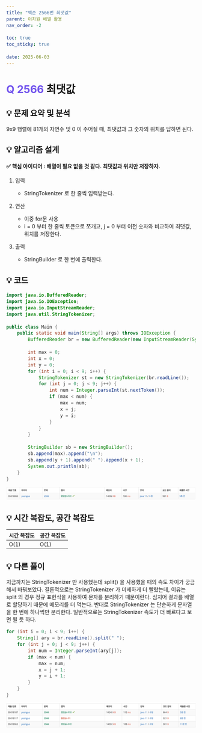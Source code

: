 ```yaml
---
title: "백준 2566번 최댓값"
parent: 이차원 배열 활용
nav_order: -2

toc: true
toc_sticky: true

date: 2025-06-03
---
```


# <span style="color: #7153ED; font-weight: bold;">Q 2566 </span> 최댓값

## 💡 문제 요약 및 분석

9x9 행렬에 81개의 자연수 및 0 이 주어질 때, 최댓값과 그 숫자의 위치를 답하면 된다.

## 💡 알고리즘 설계

#### ✅ 핵심 아이디어 : 배열이 필요 없을 것 같다. 최댓값과 위치만 저장하자.

1. 입력

    - StringTokenizer 로 한 줄씩 입력받는다.

2. 연산 

    - 이중 for문 사용
    - i = 0 부터 한 줄씩 토큰으로 쪼개고, j = 0 부터 이전 숫자와 비교하여 최댓값, 위치를 저장한다.

3. 출력

    - StringBuilder 로 한 번에 출력한다.

## 💡 코드

``` java
import java.io.BufferedReader;
import java.io.IOException;
import java.io.InputStreamReader;
import java.util.StringTokenizer;

public class Main {
    public static void main(String[] args) throws IOException {
        BufferedReader br = new BufferedReader(new InputStreamReader(System.in));

        int max = 0;
        int x = 0;
        int y = 0;
        for (int i = 0; i < 9; i++) {
            StringTokenizer st = new StringTokenizer(br.readLine());
            for (int j = 0; j < 9; j++) {
                int num = Integer.parseInt(st.nextToken());
                if (max < num) {
                    max = num;
                    x = j;
                    y = i;
                }
            }
        }

        StringBuilder sb = new StringBuilder();
        sb.append(max).append("\n");
        sb.append(y + 1).append(" ").append(x + 1);
        System.out.println(sb);
    }
}
```

<img src="/assets/images/pages/algorithms/array 2d/스크린샷 2025-06-03 오전 10.53.36.png">

<!-- ## 💡 틀린 부분 분석

## 💡 알고리즘 재설계 및 정답 코드 -->

## 💡 시간 복잡도, 공간 복잡도

| 시간 복잡도 | 공간 복잡도 |
|---|---|
| O(1) | O(1) |

## 💡 다른 풀이

지금까지는 StringTokenizer 만 사용했는데 split() 을 사용했을 때의 속도 차이가 궁금해서 바꿔보았다. 결론적으로는 StringTokenizer 가 미세하게 더 빨랐는데, 이유는 split 의 경우 정규 표현식을 사용하여 문자를 분리하기 때문이란다. 심지어 결과를 배열로 할당하기 때문에 메모리를 더 먹는다. 반대로 StringTokenizer 는 단순하게 문자열을 한 번에 하나씩만 분리한다. 일반적으로는 StringTokenizer 속도가 더 빠르다고 보면 될 듯 하다.

``` java
for (int i = 0; i < 9; i++) {
    String[] ary = br.readLine().split(" ");
    for (int j = 0; j < 9; j++) {
        int num = Integer.parseInt(ary[j]);
        if (max < num) {
            max = num;
            x = j + 1;
            y = i + 1;
        }
    }
}
```

<img src="/assets/images/pages/algorithms/array 2d/스크린샷 2025-06-03 오전 11.04.31.png">

<!-- ## 💡 느낀점 및 기억할 정보 -->

